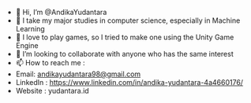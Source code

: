 - 👋 Hi, I’m @AndikaYudantara
- 👀 I take my major studies in computer science, especially in Machine Learning
- 🌱 I love to play games, so I tried to make one using the Unity Game Engine
- 💞️ I’m looking to collaborate with anyone who has the same interest
- 📫 How to reach me : 
- Email: andikayudantara98@gmail.com
- LinkedIn : https://www.linkedin.com/in/andika-yudantara-4a4660176/
- Website : yudantara.id

<!---
AndikaYudantara/AndikaYudantara is a ✨ special ✨ repository because its `README.md` (this file) appears on your GitHub profile.
You can click the Preview link to take a look at your changes.
--->
